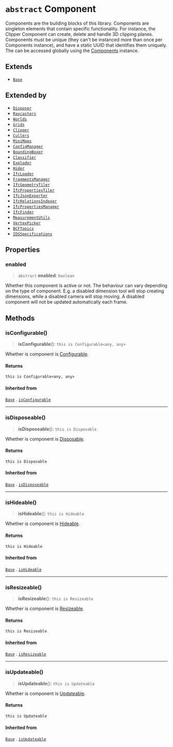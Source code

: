 # `abstract` Component

Components are the building blocks of this library. Components are singleton elements that contain specific functionality. For instance, the Clipper Component can create, delete and handle 3D clipping planes. Components must be unique (they can't be instanced more than once per Components instance), and have a static UUID that identifies them uniquely. The can be accessed globally using the [Components](Components.md) instance.

## Extends

- [`Base`](Base.md)

## Extended by

- [`Disposer`](Disposer.md)
- [`Raycasters`](Raycasters.md)
- [`Worlds`](Worlds.md)
- [`Grids`](Grids.md)
- [`Clipper`](Clipper.md)
- [`Cullers`](Cullers.md)
- [`MiniMaps`](MiniMaps.md)
- [`ConfigManager`](ConfigManager.md)
- [`BoundingBoxer`](BoundingBoxer.md)
- [`Classifier`](Classifier.md)
- [`Exploder`](Exploder.md)
- [`Hider`](Hider.md)
- [`IfcLoader`](IfcLoader.md)
- [`FragmentsManager`](FragmentsManager.md)
- [`IfcGeometryTiler`](IfcGeometryTiler.md)
- [`IfcPropertiesTiler`](IfcPropertiesTiler.md)
- [`IfcJsonExporter`](IfcJsonExporter.md)
- [`IfcRelationsIndexer`](IfcRelationsIndexer.md)
- [`IfcPropertiesManager`](IfcPropertiesManager.md)
- [`IfcFinder`](IfcFinder.md)
- [`MeasurementUtils`](MeasurementUtils.md)
- [`VertexPicker`](VertexPicker.md)
- [`BCFTopics`](BCFTopics.md)
- [`IDSSpecifications`](IDSSpecifications.md)

## Properties

### enabled

> `abstract` **enabled**: `boolean`

Whether this component is active or not. The behaviour can vary depending
on the type of component. E.g. a disabled dimension tool will stop creating
dimensions, while a disabled camera will stop moving. A disabled component
will not be updated automatically each frame.

## Methods

### isConfigurable()

> **isConfigurable**(): `this is Configurable<any, any>`

Whether is component is [Configurable](../interfaces/Configurable.md).

#### Returns

`this is Configurable<any, any>`

#### Inherited from

[`Base`](Base.md) . [`isConfigurable`](Base.md#isconfigurable)

***

### isDisposeable()

> **isDisposeable**(): `this is Disposable`

Whether is component is [Disposable](../interfaces/Disposable.md).

#### Returns

`this is Disposable`

#### Inherited from

[`Base`](Base.md) . [`isDisposeable`](Base.md#isdisposeable)

***

### isHideable()

> **isHideable**(): `this is Hideable`

Whether is component is [Hideable](../interfaces/Hideable.md).

#### Returns

`this is Hideable`

#### Inherited from

[`Base`](Base.md) . [`isHideable`](Base.md#ishideable)

***

### isResizeable()

> **isResizeable**(): `this is Resizeable`

Whether is component is [Resizeable](../interfaces/Resizeable.md).

#### Returns

`this is Resizeable`

#### Inherited from

[`Base`](Base.md) . [`isResizeable`](Base.md#isresizeable)

***

### isUpdateable()

> **isUpdateable**(): `this is Updateable`

Whether is component is [Updateable](../interfaces/Updateable.md).

#### Returns

`this is Updateable`

#### Inherited from

[`Base`](Base.md) . [`isUpdateable`](Base.md#isupdateable)
